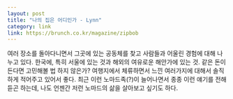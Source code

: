 ```yaml
---
layout: post
title: "나의 집은 어디인가 - Lynn"
category: link
link: https://brunch.co.kr/magazine/zipbob
---
```


여러 장소를 돌아다니면서 그곳에 있는 공동체를 찾고 사람들과 어울린 경험에 대해 나누고 있다. 한국에, 특히 서울에 있는 것과 해외의 여유로운 해안가에 있는 것. 같은 돈이 든다면 고민해볼 법 하지 않은가? 여행지에서 체류하면서 느낀 여러가지에 대해서 솔직하게 적어주고 있어서 좋다.
최근 이런 노마드족(?)이 늘어나면서 종종 이런 얘기를 전해 듣곤 하는데, 나도 언젠간 저런 노마드의 삶을 살아보고 싶기도 하다.
